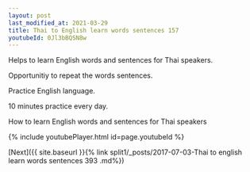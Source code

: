 ```yaml
---
layout: post
last_modified_at: 2021-03-29
title: Thai to English learn words sentences 157 
youtubeId: 0Jl3bBQSN8w
---
```

 
 
Helps to learn English words and sentences for Thai speakers.

Opportunitiy to repeat the words sentences. 

Practice English language. 
 
10 minutes practice every day. 
 
How to learn English words and sentences for Thai speakers 
 
{% include youtubePlayer.html id=page.youtubeId %}
 
 
[Next]({{ site.baseurl }}{% link  split1/_posts/2017-07-03-Thai to english learn words sentences 393 .md%})
 
